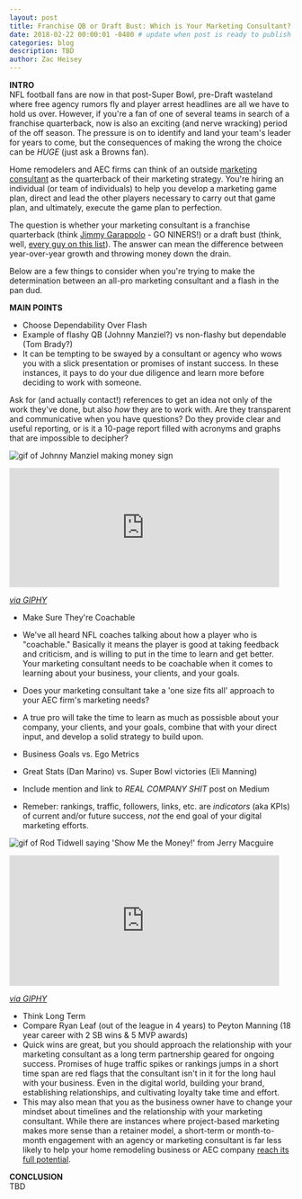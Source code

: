 ```yaml
---
layout: post
title: Franchise QB or Draft Bust: Which is Your Marketing Consultant?
date: 2018-02-22 00:00:01 -0400 # update when post is ready to publish
categories: blog
description: TBD
author: Zac Heisey
---
```


**INTRO**  
NFL football fans are now in that post-Super Bowl, pre-Draft wasteland where free agency rumors fly and player arrest headlines are all we have to hold us over. However, if you're a fan of one of several teams in search of a franchise quarterback, now is also an exciting (and nerve wracking) period of the off season. The pressure is on to identify and land your team's leader for years to come, but the consequences of making the wrong the choice can be _HUGE_ (just ask a Browns fan).

Home remodelers and AEC firms can think of an outside [marketing consultant](https://www.zac-heisey.com) as the quarterback of their marketing strategy. You're hiring an individual (or team of individuals) to help you develop a marketing game plan, direct and lead the other players necessary to carry out that game plan, and ultimately, execute the game plan to perfection.

The question is whether your marketing consultant is a franchise quarterback (think [Jimmy Garappolo](https://www.sbnation.com/nfl/2018/2/9/16992104/49ers-contract-jimmy-garoppolo-franchise-quarterback-now-what) - GO NINERS!) or a draft bust (think, well, [every guy on this list](http://bleacherreport.com/articles/1047730-50-biggest-quarterback-busts-in-nfl-draft-history)). The answer can mean the difference between year-over-year growth and throwing money down the drain.

Below are a few things to consider when you're trying to make the determination between an all-pro marketing consultant and a flash in the pan dud.

**MAIN POINTS**
- Choose Dependability Over Flash
 - Example of flashy QB (Johnny Manziel?) vs non-flashy but dependable (Tom Brady?)
 - It can be tempting to be swayed by a consultant or agency who wows you with a slick presentation or promises of instant success. In these instances, it pays to do your due diligence and learn more before deciding to work with someone.

 Ask for (and actually contact!) references to get an idea not only of the work they've done, but also _how_ they are to work with. Are they transparent and communicative when you have questions? Do they provide clear and useful reporting, or is it a 10-page report filled with acronyms and graphs that are impossible to decipher?

![gif of Johnny Manziel making money sign](https://media.giphy.com/media/j29c7DGtRTJdK/giphy.gif "Money Manziel")

_<iframe src="https://giphy.com/embed/j29c7DGtRTJdK" width="480" height="212" frameBorder="0" class="giphy-embed" allowFullScreen></iframe><p><a href="https://giphy.com/gifs/cleveland-browns-johnny-manziel-brian-hoyer-j29c7DGtRTJdK">via GIPHY</a></p>_

- Make Sure They're Coachable
 - We've all heard NFL coaches talking about how a player who is "coachable." Basically it means the player is good at taking feedback and criticism, and is willing to put in the time to learn and get better. Your marketing consultant needs to be coachable when it comes to learning about your business, your clients, and your goals.
 - Does your marketing consultant take a 'one size fits all' approach to your AEC firm's marketing needs?
 - A true pro will take the time to learn as much as possisble about your company, your clients, and your goals, combine that with your direct input, and develop a solid strategy to build upon.

- Business Goals vs. Ego Metrics
 - Great Stats (Dan Marino) vs. Super Bowl victories (Eli Manning)
 - Include mention and link to _REAL COMPANY SHIT_ post on Medium
 - Remeber: rankings, traffic, followers, links, etc. are _indicators_ (aka KPIs) of current and/or future success, _not_ the end goal of your digital marketing efforts.

![gif of Rod Tidwell saying 'Show Me the Money!' from Jerry Macguire](https://media.giphy.com/media/7B71Ci4KE3m0/giphy.gif "Rod Tidwell Knows What's Up")

_<iframe src="https://giphy.com/embed/7B71Ci4KE3m0" width="480" height="232" frameBorder="0" class="giphy-embed" allowFullScreen></iframe><p><a href="https://giphy.com/gifs/reaction-7B71Ci4KE3m0">via GIPHY</a></p>_

- Think Long Term
 - Compare Ryan Leaf (out of the league in 4 years) to Peyton Manning (18 year career with 2 SB wins & 5 MVP awards)
 - Quick wins are great, but you should approach the relationship with your marketing consultant as a long term partnership geared for ongoing success. Promises of huge traffic spikes or rankings jumps in a short time span are red flags that the consultant isn't in it for the long haul with your business. Even in the digital world, building your brand, establishing relationships, and cultivating loyalty take time and effort.
 - This may also mean that you as the business owner have to change your mindset about timelines and the relationship with your marketing consultant. While there are instances where project-based marketing makes more sense than a retainer model, a short-term or month-to-month engagement with an agency or marketing consultant is far less likely to help your home remodeling business or AEC company [reach its full potential](https://www.forbes.com/sites/forbesagencycouncil/2018/02/22/five-reasons-project-based-marketing-wont-help-your-company-reach-its-full-potential/#42560e422141).

**CONCLUSION**  
TBD
